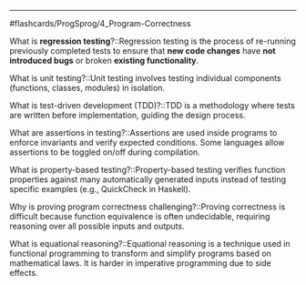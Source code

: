 ____
#flashcards/ProgSprog/4_Program-Correctness

What is **regression testing**?::Regression testing is the process of re-running previously completed tests to ensure that **new code changes** have **not introduced bugs** or broken **existing functionality**.
<!--SR:!2025-09-10,112,295-->


What is unit testing?::Unit testing involves testing individual components (functions, classes, modules) in isolation.
<!--SR:!2025-09-21,119,290-->

What is test-driven development (TDD)?::TDD is a methodology where tests are written before implementation, guiding the design process.
<!--SR:!2025-06-11,58,315-->

What are assertions in testing?::Assertions are used inside programs to enforce invariants and verify expected conditions. Some languages allow assertions to be toggled on/off during compilation.
<!--SR:!2025-10-03,129,295-->

What is property-based testing?::Property-based testing verifies function properties against many automatically generated inputs instead of testing specific examples (e.g., QuickCheck in Haskell).
<!--SR:!2025-09-22,120,295-->

Why is proving program correctness challenging?::Proving correctness is difficult because function equivalence is often undecidable, requiring reasoning over all possible inputs and outputs.
<!--SR:!2025-07-06,61,312-->

What is equational reasoning?::Equational reasoning is a technique used in functional programming to transform and simplify programs based on mathematical laws. It is harder in imperative programming due to side effects.
<!--SR:!2025-07-14,67,275-->